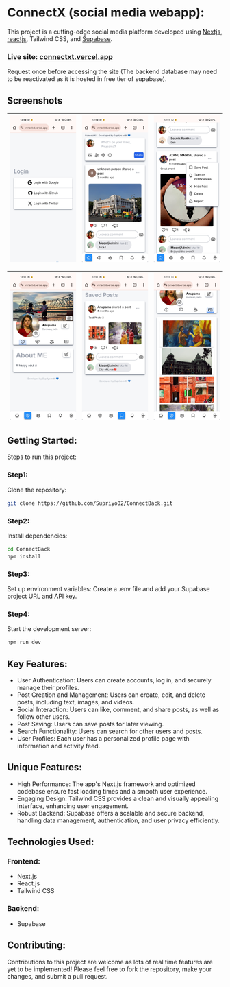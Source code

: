 # ConnectX (social media webapp):
This project is a cutting-edge social media platform developed using [Nextjs](https://nextjs.org/), [reactjs](https://react.dev/), Tailwind CSS, and [Supabase](https://supabase.com/).
### Live site: [connectxt.vercel.app](https://connectxt.vercel.app/)
Request once before accessing the site (The backend database may need to be reactivated as it is hosted in free tier of supabase).

## Screenshots
| ![](assets/scr1.jpg) | ![](assets/scr2.jpg) | ![](assets/scr3.jpg) |
| :-------------: | :-------------: | :-------------:  |

| ![](assets/scr4.jpg) | ![](assets/scr5.jpg) | ![](assets/scr6.jpg) |
| :-------------: | :-------------: | :-------------:  |

## Getting Started:
Steps to run this project:

### Step1:
Clone the repository:
```bash
git clone https://github.com/Supriyo02/ConnectBack.git
```

### Step2:
Install dependencies:
```bash
cd ConnectBack
npm install
```

### Step3:
Set up environment variables: Create a .env file and add your Supabase project URL and API key.

### Step4:
Start the development server:
```bash
npm run dev
```

## Key Features:
* User Authentication: Users can create accounts, log in, and securely manage their profiles.
* Post Creation and Management: Users can create, edit, and delete posts, including text, images, and videos.   
* Social Interaction: Users can like, comment, and share posts, as well as follow other users.
* Post Saving: Users can save posts for later viewing.
* Search Functionality: Users can search for other users and posts.
* User Profiles: Each user has a personalized profile page with information and activity feed.

## Unique Features:
* High Performance: The app's Next.js framework and optimized codebase ensure fast loading times and a smooth user experience.
* Engaging Design: Tailwind CSS provides a clean and visually appealing interface, enhancing user engagement.
* Robust Backend: Supabase offers a scalable and secure backend, handling data management, authentication, and user privacy efficiently.

## Technologies Used:
### Frontend:
- Next.js
- React.js
- Tailwind CSS
### Backend:
- Supabase

## Contributing:
Contributions to this project are welcome as lots of real time features are yet to be implemented! Please feel free to fork the repository, make your changes, and submit a pull request.
